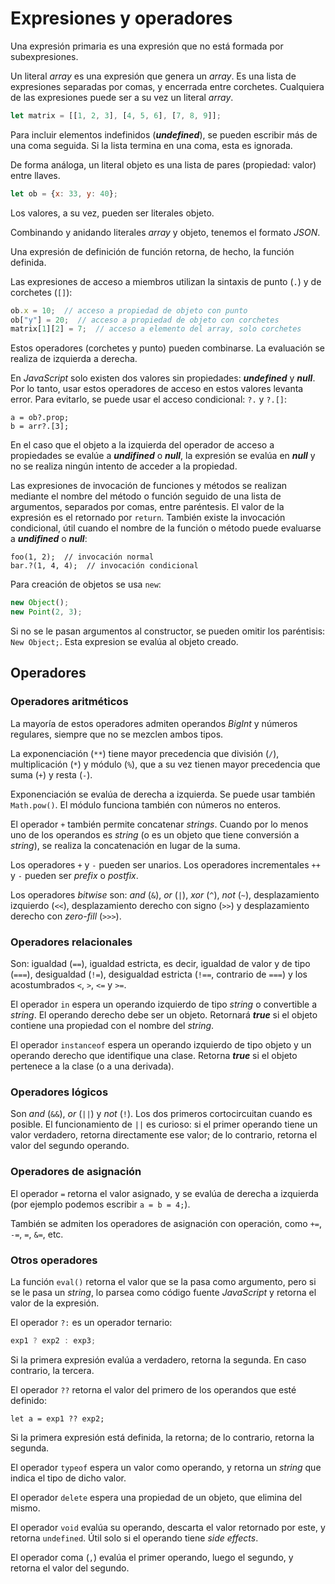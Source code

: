 # Expresiones y operadores

Una expresión primaria es una expresión que no está formada por subexpresiones.

Un literal *array* es una expresión que genera un *array*. Es una lista de expresiones separadas por comas, y encerrada entre corchetes. Cualquiera de las expresiones puede ser a su vez un literal *array*.

```js
let matrix = [[1, 2, 3], [4, 5, 6], [7, 8, 9]];
```

Para incluir elementos indefinidos (***undefined***), se pueden escribir más de una coma seguida. Si la lista termina en una coma, esta es ignorada.

De forma análoga, un literal objeto es una lista de pares (propiedad: valor) entre llaves.

```js
let ob = {x: 33, y: 40};
```

Los valores, a su vez, pueden ser literales objeto.

Combinando y anidando literales *array* y objeto, tenemos el formato *JSON*.

Una expresión de definición de función retorna, de hecho, la función definida.

Las expresiones de acceso a miembros utilizan la sintaxis de punto (`.`) y de corchetes (`[]`):

```js
ob.x = 10;  // acceso a propiedad de objeto con punto
ob["y"] = 20;  // acceso a propiedad de objeto con corchetes
matrix[1][2] = 7;  // acceso a elemento del array, solo corchetes
```

Estos operadores (corchetes y punto) pueden combinarse. La evaluación se realiza de izquierda a derecha.

En *JavaScript* solo existen dos valores sin propiedades: ***undefined*** y ***null***. Por lo tanto, usar estos operadores de acceso en estos valores levanta error. Para evitarlo, se puede usar el acceso condicional: `?.` y `?.[]`:

```
a = ob?.prop;
b = arr?.[3];
```

En el caso que el objeto a la izquierda del operador de acceso a propiedades se evalúe a ***undifined*** o ***null***, la expresión se evalúa en ***null*** y no se realiza ningún intento de acceder a la propiedad.

Las expresiones de invocación de funciones y métodos se realizan mediante el nombre del método o función seguido de una lista de argumentos, separados por comas, entre paréntesis. El valor de la expresión es el retornado por `return`. También existe la invocación condicional, útil cuando el nombre de la función o método puede evaluarse a ***undifined*** o ***null***:

```
foo(1, 2);  // invocación normal
bar.?(1, 4, 4);  // invocación condicional
```

Para creación de objetos se usa `new`:

```js
new Object();
new Point(2, 3);
```

Si no se le pasan argumentos al constructor, se pueden omitir los paréntisis: `New Object;`. Esta expresion se evalúa al objeto creado.

## Operadores

### Operadores aritméticos

La mayoría de estos operadores admiten operandos *BigInt* y números regulares, siempre que no se mezclen ambos tipos.

La exponenciación (`**`) tiene mayor precedencia que división (`/`), multiplicación (`*`) y módulo (`%`), que a su vez tienen mayor precedencia que suma (`+`) y resta (`-`).

Exponenciación se evalúa de derecha a izquierda. Se puede usar también `Math.pow()`. El módulo funciona también con números no enteros.

El operador `+` también permite concatenar *strings*. Cuando por lo menos uno de los operandos es *string* (o es un objeto que tiene conversión a *string*), se realiza la concatenación en lugar de la suma.

Los operadores `+` y `-` pueden ser unarios. Los operadores incrementales `++` y `-` pueden ser *prefix* o *postfix*.

Los operadores *bitwise* son: *and* (`&`), *or* (`|`), *xor* (`^`), *not* (`~`), desplazamiento izquierdo (`<<`), desplazamiento derecho con signo (`>>`) y desplazamiento derecho con *zero-fill* (`>>>`).

### Operadores relacionales

Son: igualdad (`==`), igualdad estricta, es decir, igualdad de valor y de tipo (`===`), desigualdad (`!=`), desigualdad estricta (`!==`, contrario de `===`) y los acostumbrados `<`, `>`, `<=` y `>=`.

El operador `in` espera un operando izquierdo de tipo *string* o convertible a *string*. El operando derecho debe ser un objeto. Retornará ***true*** si el objeto contiene una propiedad con el nombre del *string*.

El operador `instanceof` espera un operando izquierdo de tipo objeto y un operando derecho que identifique una clase. Retorna ***true*** si el objeto pertenece a la clase (o a una derivada).

### Operadores lógicos

Son *and* (`&&`), *or* (`||`) y *not* (`!`). Los dos primeros cortocircuitan cuando es posible. El funcionamiento de `||` es curioso: si el primer operando tiene un valor verdadero, retorna directamente ese valor; de lo contrario, retorna el valor del segundo operando.

### Operadores de asignación

El operador `=` retorna el valor asignado, y se evalúa de derecha a izquierda (por ejemplo podemos escribir `a = b = 4;`).

También se admiten los operadores de asignación con operación, como `+=`, `-=`, `=`, `&=`, etc.

### Otros operadores

La función `eval()` retorna el valor que se la pasa como argumento, pero si se le pasa un *string*, lo parsea como código fuente *JavaScript* y retorna el valor de la expresión.

El operador `?:` es un operador ternario:

```js
exp1 ? exp2 : exp3;
```

Si la primera expresión evalúa a verdadero, retorna la segunda. En caso contrario, la tercera.

El operador `??` retorna el valor del primero de los operandos que esté definido:

```
let a = exp1 ?? exp2;
```

Si la primera expresión está definida, la retorna; de lo contrario, retorna la segunda.

El operador `typeof` espera un valor como operando, y retorna un *string* que indica el tipo de dicho valor.

El operador `delete` espera una propiedad de un objeto, que elimina del mismo.

El operador `void` evalúa su operando, descarta el valor retornado por este, y retorna `undefined`. Útil solo si el operando tiene *side effects*.

El operador coma (`,`) evalúa el primer operando, luego el segundo, y retorna el valor del segundo.
